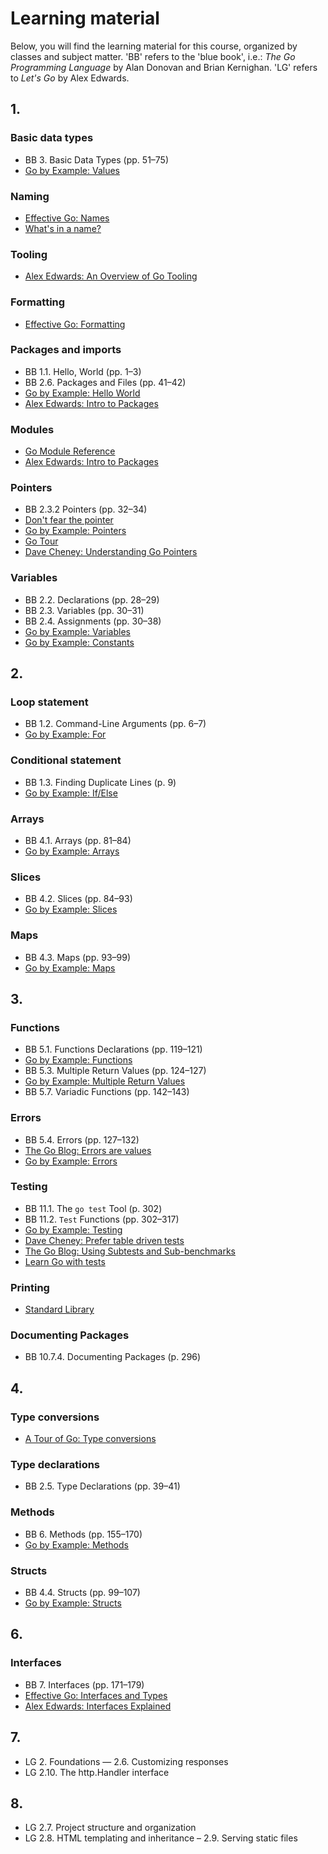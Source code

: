 # Learning material

Below, you will find the learning material for this course, organized by
classes and subject matter. 'BB' refers to the 'blue book', i.e.: *The
Go Programming Language* by Alan Donovan and Brian Kernighan. 'LG'
refers to *Let's Go* by Alex Edwards.

## 1.

### Basic data types

-   BB 3. Basic Data Types (pp. 51–75)
-   [Go by Example: Values](https://gobyexample.com/values)

### Naming

-   [Effective Go: Names](https://go.dev/doc/effective_go#names)
-   [What's in a name?](https://go.dev/talks/2014/names.slide#1)

### Tooling

-   [Alex Edwards: An Overview of Go Tooling](https://www.alexedwards.net/blog/an-overview-of-go-tooling)

### Formatting

-   [Effective Go: Formatting](https://go.dev/doc/effective_go#formatting)

### Packages and imports

-   BB 1.1. Hello, World (pp. 1–3)
-   BB 2.6. Packages and Files (pp. 41–42)
-   [Go by Example: Hello World](https://gobyexample.com/hello-world)
-   [Alex Edwards: Intro to Packages](https://www.alexedwards.net/blog/an-introduction-to-packages-imports-and-modules)

### Modules

-   [Go Module Reference](https://go.dev/ref/mod)
-   [Alex Edwards: Intro to Packages](https://www.alexedwards.net/blog/an-introduction-to-packages-imports-and-modules#modules)

### Pointers

-   BB 2.3.2 Pointers (pp. 32–34)
-   [Don't fear the pointer](https://bitfieldconsulting.com/posts/pointers)
-   [Go by Example: Pointers](https://gobyexample.com/pointers)
-   [Go Tour](https://go.dev/tour/moretypes/1)
-   [Dave Cheney: Understanding Go Pointers](https://dave.cheney.net/2017/04/26/understand-go-pointers-in-less-than-800-words-or-your-money-back)

### Variables

-   BB 2.2. Declarations (pp. 28–29)
-   BB 2.3. Variables (pp. 30–31)
-   BB 2.4. Assignments (pp. 30–38)
-   [Go by Example: Variables](https://gobyexample.com/variables)
-   [Go by Example: Constants](https://gobyexample.com/constants)

## 2.

### Loop statement

-   BB 1.2. Command-Line Arguments (pp. 6–7)
-   [Go by Example: For](https://gobyexample.com/for)

### Conditional statement

-   BB 1.3. Finding Duplicate Lines (p. 9)
-   [Go by Example: If/Else](https://gobyexample.com/if-else)

### Arrays

-   BB 4.1. Arrays (pp. 81–84)
-   [Go by Example: Arrays](https://gobyexample.com/arrays)

### Slices

-   BB 4.2. Slices (pp. 84–93)
-   [Go by Example: Slices](https://gobyexample.com/slices)

### Maps

-   BB 4.3. Maps (pp. 93–99)
-   [Go by Example: Maps](https://gobyexample.com/maps)

## 3.

### Functions

-	BB 5.1. Functions Declarations (pp. 119–121)
-	[Go by Example: Functions](https://gobyexample.com/functions)
-	BB 5.3. Multiple Return Values (pp. 124–127)
-	[Go by Example: Multiple Return Values](https://gobyexample.com/multiple-return-values)
-	BB 5.7. Variadic Functions (pp. 142–143)

### Errors

-   BB 5.4. Errors (pp. 127–132)
-   [The Go Blog: Errors are values](https://go.dev/blog/errors-are-values)
-   [Go by Example: Errors](https://gobyexample.com/errors)

### Testing

-   BB 11.1. The `go test` Tool (p. 302)
-   BB 11.2. `Test` Functions (pp. 302–317)
-   [Go by Example: Testing](https://gobyexample.com/testing)
-   [Dave Cheney: Prefer table driven tests](https://dave.cheney.net/2019/05/07/prefer-table-driven-tests)
-   [The Go Blog: Using Subtests and Sub-benchmarks](https://go.dev/blog/subtests)
-   [Learn Go with tests](https://quii.gitbook.io/learn-go-with-tests/go-fundamentals/hello-world)

### Printing

-   [Standard Library](https://pkg.go.dev/fmt@go1.22.6#hdr-Printing)

### Documenting Packages

-   BB 10.7.4. Documenting Packages (p. 296)

## 4.

### Type conversions

-   [A Tour of Go: Type conversions](https://go.dev/tour/basics/13)

### Type declarations

-   BB 2.5. Type Declarations (pp. 39–41)

### Methods

-   BB 6. Methods (pp. 155–170)
-   [Go by Example: Methods](https://gobyexample.com/methods)

### Structs

-   BB 4.4. Structs (pp. 99–107)
-   [Go by Example: Structs](https://gobyexample.com/structs)

## 6.

### Interfaces

-   BB 7. Interfaces (pp. 171–179)
-   [Effective Go: Interfaces and Types](https://go.dev/doc/effective_go#interfaces_and_types)
-   [Alex Edwards: Interfaces Explained](https://www.alexedwards.net/blog/interfaces-explained)

## 7.

-   LG 2. Foundations — 2.6. Customizing responses
-   LG 2.10. The http.Handler interface

## 8.

-   LG 2.7. Project structure and organization
-   LG 2.8. HTML templating and inheritance – 2.9. Serving static files
